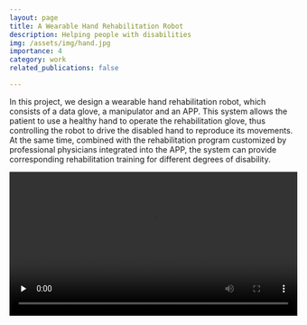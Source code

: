 ```yaml
---
layout: page
title: A Wearable Hand Rehabilitation Robot
description: Helping people with disabilities
img: /assets/img/hand.jpg
importance: 4
category: work
related_publications: false

---
```

In this project, we design a wearable hand rehabilitation robot, which consists of a data glove, a manipulator and an APP. This system allows the patient to use a healthy hand to operate the rehabilitation glove, thus controlling the robot to drive the disabled hand to reproduce its movements. At the same time, combined with the rehabilitation program customized by professional physicians integrated into the APP, the system can provide corresponding rehabilitation training for different degrees of disability.

<video id="video0" controls="" preload="none" width=510>
    <source id="0mp4" src="/assets/img/my_video.mp4" type="video/mp4">
</videos>